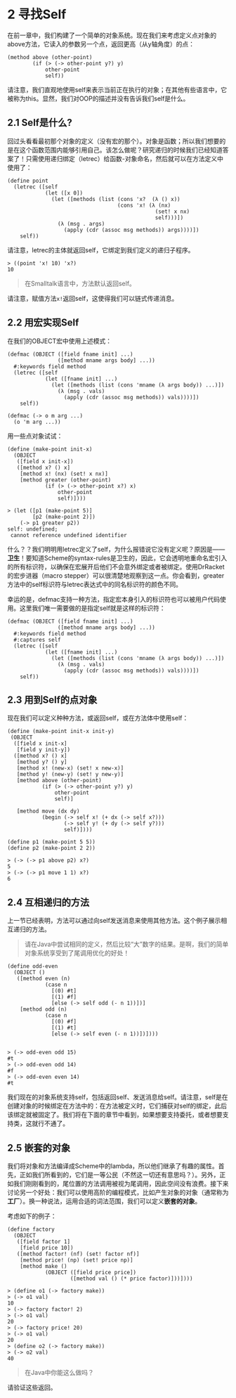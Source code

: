 # 2 寻找Self

在前一章中，我们构建了一个简单的对象系统。现在我们来考虑定义点对象的above方法，它读入的参数另一个点，返回更高（从y轴角度）的点：

```Racket
(method above (other-point)
        (if (> (-> other-point y?) y)
            other-point
            self))
```

请注意，我们直观地使用self来表示当前正在执行的对象；在其他有些语言中，它被称为this。显然，我们对OOP的描述并没有告诉我们self是什么。

## 2.1 Self是什么?

回过头看看最初那个对象的定义（没有宏的那个）。对象是函数；所以我们想要的是在这个函数范围内能够引用自己。该怎么做呢？研究递归的时候我们已经知道答案了！只需使用递归绑定（letrec）给函数-对象命名，然后就可以在方法定义中使用了：

```Racket
(define point
  (letrec ([self
            (let ([x 0])
              (let ([methods (list (cons 'x?  (λ () x))
                                   (cons 'x! (λ (nx)
                                               (set! x nx)
                                               self)))])
                (λ (msg . args)
                  (apply (cdr (assoc msg methods)) args))))])
    self))
```

请注意，letrec的主体就返回self，它绑定到我们定义的递归子程序。

```Racket
> ((point 'x! 10) 'x?)
10
```

> 在Smalltalk语言中，方法默认返回self。

请注意，赋值方法`x!`返回self，这使得我们可以链式传递消息。

## 2.2 用宏实现Self

在我们的OBJECT宏中使用上述模式：

```Racket
(defmac (OBJECT ([field fname init] ...)
                ([method mname args body] ...))
  #:keywords field method
  (letrec ([self
            (let ([fname init] ...)
              (let ([methods (list (cons 'mname (λ args body)) ...)])
                (λ (msg . vals)
                  (apply (cdr (assoc msg methods)) vals))))])
    self))
 
(defmac (-> o m arg ...)
  (o 'm arg ...))
```

用一些点对象试试：

```Racket
(define (make-point init-x)
  (OBJECT
   ([field x init-x])
   ([method x? () x]
    [method x! (nx) (set! x nx)]
    [method greater (other-point)
            (if (> (-> other-point x?) x)
                other-point
                self)])))
 
> (let ([p1 (make-point 5)]
        [p2 (make-point 2)])
    (-> p1 greater p2))
self: undefined;
 cannot reference undefined identifier
```

什么？？我们明明用letrec定义了self，为什么报错说它没有定义呢？原因是——**卫生**！要知道Scheme的syntax-rules是卫生的，因此，它会透明地重命名宏引入的所有标识符，以确保在宏展开后他们不会意外绑定或者被绑定。使用DrRacket的宏步进器（macro stepper）可以很清楚地观察到这一点。你会看到，greater方法中的self标识符与letrec表达式中的同名标识符的颜色不同。

幸运的是，defmac支持一种方法，指定宏本身引入的标识符也可以被用户代码使用。这里我们唯一需要做的是指定self就是这样的标识符：

```Racket
(defmac (OBJECT ([field fname init] ...)
                ([method mname args body] ...))
  #:keywords field method
  #:captures self
  (letrec ([self
            (let ([fname init] ...)
              (let ([methods (list (cons 'mname (λ args body)) ...)])
                (λ (msg . vals)
                  (apply (cdr (assoc msg methods)) vals))))])
    self))
```

## 2.3 用到Self的点对象

现在我们可以定义种种方法，或返回self，或在方法体中使用self：

```Racket
(define (make-point init-x init-y)
 (OBJECT
  ([field x init-x]
   [field y init-y])
  ([method x? () x]
   [method y? () y]
   [method x! (new-x) (set! x new-x)]
   [method y! (new-y) (set! y new-y)]
   [method above (other-point)
           (if (> (-> other-point y?) y)
               other-point
               self)]
 
   [method move (dx dy)
           (begin (-> self x! (+ dx (-> self x?)))
                  (-> self y! (+ dy (-> self y?)))
                  self)])))
 
(define p1 (make-point 5 5))
(define p2 (make-point 2 2))
 
> (-> (-> p1 above p2) x?)
5
> (-> (-> p1 move 1 1) x?)
6
```

## 2.4 互相递归的方法

上一节已经表明，方法可以通过向self发送消息来使用其他方法。这个例子展示相互递归的方法。

> 请在Java中尝试相同的定义，然后比较“大”数字的结果。是啊，我们的简单对象系统享受到了尾调用优化的好处！

```Racket
(define odd-even
  (OBJECT ()
   ([method even (n)
            (case n
              [(0) #t]
              [(1) #f]
              [else (-> self odd (- n 1))])]
    [method odd (n)
            (case n
              [(0) #f]
              [(1) #t]
              [else (-> self even (- n 1))])])))

 
> (-> odd-even odd 15)
#t
> (-> odd-even odd 14)
#f
> (-> odd-even even 14)
#t
```

我们现在的对象系统支持self，包括返回self、发送消息给self。请注意，self是在创建对象的时候绑定在方法中的：在方法被定义时，它们捕获对self的绑定，此后该绑定就被固定了。我们将在下面的章节中看到，如果想要支持委托，或者想要支持类，这就行不通了。

## 2.5 嵌套的对象

我们将对象和方法编译成Scheme中的lambda，所以他们继承了有趣的属性。首先，正如我们所看到的，它们是一等公民（不然这一切还有意思吗？）。另外，正如我们刚刚看到的，尾位置的方法调用被视为尾调用，因此空间没有浪费。接下来讨论另一个好处：我们可以使用高阶的编程模式，比如产生对象的对象（通常称为**工厂**）。换一种说法，运用合适的词法范围，我们可以定义**嵌套的对象**。

考虑如下的例子：

```Racket
(define factory
  (OBJECT
   ([field factor 1]
    [field price 10])
   ([method factor! (nf) (set! factor nf)]
    [method price! (np) (set! price np)]
    [method make ()
            (OBJECT ([field price price])
                    ([method val () (* price factor)]))])))

> (define o1 (-> factory make))
> (-> o1 val)
10
> (-> factory factor! 2)
> (-> o1 val)
20
> (-> factory price! 20)
> (-> o1 val)
20
> (define o2 (-> factory make))
> (-> o2 val)
40
```

> 在Java中你能这么做吗？

请验证这些返回。
